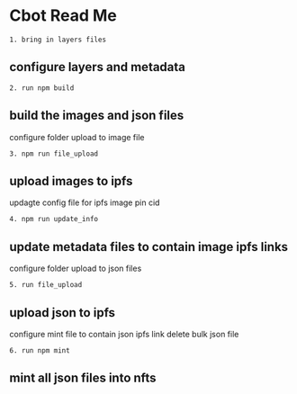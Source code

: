 # Cbot Read Me


`1. bring in layers files`
## configure layers and metadata

`2. run npm build`
## build the images and json files
  configure folder upload to image file

`3. npm run file_upload`
## upload images to ipfs
  updagte config file for ipfs image pin cid

`4. npm run update_info `
## update metadata files to contain image ipfs links
  configure folder upload to json files

`5. run file_upload`
## upload json to ipfs
  configure mint file to contain json ipfs link
  delete bulk json file

`6. run npm mint`
## mint all json files into nfts
  
  

